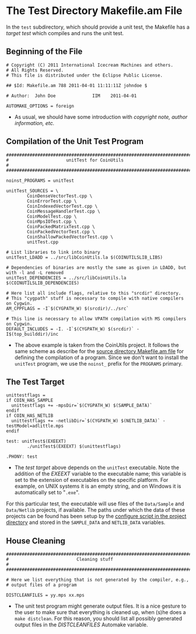 


# The Test Directory Makefile.am File

In the `test` subdirectory, which should provide a unit test, the Makefile has a *target test* which compiles and runs the unit test.


## Beginning of the File

```
# Copyright (C) 2011 International Icecream Machines and others.
# All Rights Reserved.
# This file is distributed under the Eclipse Public License.

## $Id: Makefile.am 788 2011-04-01 11:11:11Z johndoe $

# Author:  John Doe              IIM    2011-04-01

AUTOMAKE_OPTIONS = foreign
```

 * As usual, we should have some introduction with *copyright note, author information, etc.*


## Compilation of the Unit Test Program

```
########################################################################
#                      unitTest for CoinUtils                          #
########################################################################

noinst_PROGRAMS = unitTest

unitTest_SOURCES = \
        CoinDenseVectorTest.cpp \
        CoinErrorTest.cpp \
        CoinIndexedVectorTest.cpp \
        CoinMessageHandlerTest.cpp \
        CoinModelTest.cpp \
        CoinMpsIOTest.cpp \
        CoinPackedMatrixTest.cpp \
        CoinPackedVectorTest.cpp \
        CoinShallowPackedVectorTest.cpp \
        unitTest.cpp

# List libraries to link into binary
unitTest_LDADD = ../src/libCoinUtils.la $(COINUTILSLIB_LIBS)

# Dependencies of binaries are mostly the same as given in LDADD, but with -l and -L removed
unitTest_DEPENDENCIES = ../src/libCoinUtils.la $(COINUTILSLIB_DEPENDENCIES)

# Here list all include flags, relative to this "srcdir" directory.
# This "cygpath" stuff is necessary to compile with native compilers on Cygwin.
AM_CPPFLAGS = -I`$(CYGPATH_W) $(srcdir)/../src`

# This line is necessary to allow VPATH compilation with MS compilers on Cygwin.
DEFAULT_INCLUDES = -I. -I`$(CYGPATH_W) $(srcdir)` -I$(top_builddir)/inc
```

 * The above example is taken from the CoinUtils project.  It follows the same scheme as describe for the [source directory Makefile.am file](./pm-source-make) for defining the compilation of a program.  Since we don't want to install the `unitTest` program, we use the `noinst_` prefix for the `PROGRAMS` primary.


## The Test Target

```
unittestflags =
if COIN_HAS_SAMPLE
  unittestflags += -mpsDir=`$(CYGPATH_W) $(SAMPLE_DATA)`
endif
if COIN_HAS_NETLIB
  unittestflags += -netlibDir=`$(CYGPATH_W) $(NETLIB_DATA)` -testModel=adlittle.mps
endif

test: unitTest$(EXEEXT)
        ./unitTest$(EXEEXT) $(unittestflags)

.PHONY: test
```

 * The *test target* above depends on the `unitTest` executable.  Note the addition of the *EXEEXT* variable to the executable name; this variable is set to the extension of executables on the specific platform.  For example, on UNIX systems it is an empty string, and on Windows it is automatically set to "`.exe`".

 For this particular test, the executable will use files of the `Data/Sample` and `Data/Netlib` projects, if available. The paths under which the data of these projects can be found has been setup by the [configure script in the project directory](./pm-project-config) and stored in the `SAMPLE_DATA` and `NETLIB_DATA` variables.


## House Cleaning

```
########################################################################
#                          Cleaning stuff                              #
########################################################################

# Here we list everything that is not generated by the compiler, e.g.,
# output files of a program

DISTCLEANFILES = yy.mps xx.mps
```

 * The unit test program might generate output files.  It is a nice gesture to the user to make sure that everything is cleaned up, when (s)he does a `make distclean`.  For this reason, you should list all possibly generated output files in the *DISTCLEANFILES* Automake variable.